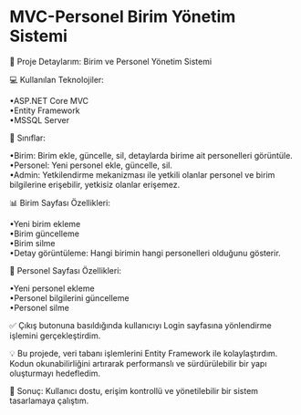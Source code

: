 # MVC-Personel Birim Yönetim Sistemi

🚀 Proje Detaylarım: Birim ve Personel Yönetim Sistemi

💻 Kullanılan Teknolojiler:

•ASP.NET Core MVC
<br>
•Entity Framework
<br>
•MSSQL Server

📂 Sınıflar:

•Birim: Birim ekle, güncelle, sil, detaylarda birime ait personelleri görüntüle.
<br>
•Personel: Yeni personel ekle, güncelle, sil.
<br>
•Admin: Yetkilendirme mekanizması ile yetkili olanlar personel ve birim bilgilerine erişebilir, yetkisiz olanlar erişemez.

📊 Birim Sayfası Özellikleri:

•Yeni birim ekleme 
<br>
•Birim güncelleme 
<br>
•Birim silme 
<br>
•Detay görüntüleme: Hangi birimin hangi personelleri olduğunu gösterir.

👥 Personel Sayfası Özellikleri:

•Yeni personel ekleme 
<br>
•Personel bilgilerini güncelleme 
<br>
•Personel silme 

✅ Çıkış butonuna basıldığında kullanıcıyı Login sayfasına yönlendirme işlemini gerçekleştirdim.

💡 Bu projede, veri tabanı işlemlerini Entity Framework ile kolaylaştırdım. Kodun okunabilirliğini artırarak performanslı ve sürdürülebilir bir yapı oluşturmayı hedefledim.

🎯 Sonuç: Kullanıcı dostu, erişim kontrollü ve yönetilebilir bir sistem tasarlamaya çalıştım.
